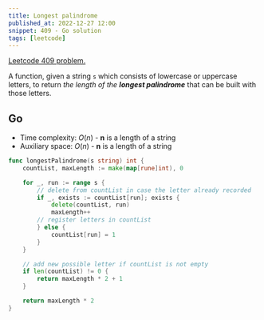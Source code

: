 ```yaml
---
title: Longest palindrome
published_at: 2022-12-27 12:00
snippet: 409 - Go solution
tags: [leetcode]
---
```


[Leetcode 409 problem.](https://leetcode.com/problems/longest-palindrome/)

A function, given a string `s` which consists of lowercase or uppercase letters, to return _the length of the **longest palindrome**_ that can be built with those letters.

## Go

- Time complexity: $O(n)$ - **n** is a length of a string
- Auxiliary space: $O(n)$ - **n** is a length of a string

```go
func longestPalindrome(s string) int {
    countList, maxLength := make(map[rune]int), 0

    for _, run := range s {
	    // delete from countList in case the letter already recorded
        if _, exists := countList[run]; exists {
            delete(countList, run)
            maxLength++
	    // register letters in countList
        } else {
            countList[run] = 1
        }
    }

	// add new possible letter if countList is not empty
    if len(countList) != 0 {
        return maxLength * 2 + 1
    }

    return maxLength * 2
}
```